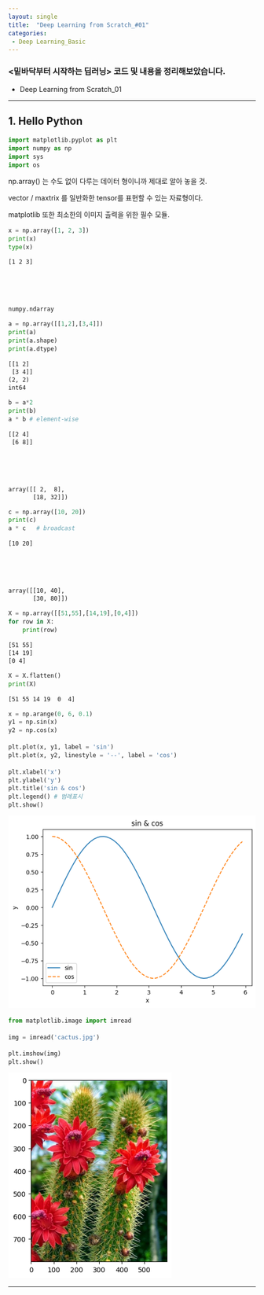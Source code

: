 ```yaml
---
layout: single
title:  "Deep Learning from Scratch_#01"
categories: 
 - Deep Learning_Basic
---
```


### &lt;밑바닥부터 시작하는 딥러닝&gt; 코드 및 내용을 정리해보았습니다.

 * Deep Learning from Scratch_01

---

## 1. Hello Python


```python
import matplotlib.pyplot as plt
import numpy as np
import sys
import os
```

np.array() 는 수도 없이 다루는 데이터 형이니까 제대로 알아 놓을 것.

vector / maxtrix 를 일반화한 tensor를 표현할 수 있는 자료형이다.

matplotlib 또한 최소한의 이미지 출력을 위한 필수 모듈.


```python
x = np.array([1, 2, 3])
print(x)
type(x)
```

    [1 2 3]





    numpy.ndarray




```python
a = np.array([[1,2],[3,4]])
print(a)
print(a.shape)
print(a.dtype)
```

    [[1 2]
     [3 4]]
    (2, 2)
    int64



```python
b = a*2
print(b)
a * b # element-wise
```

    [[2 4]
     [6 8]]





    array([[ 2,  8],
           [18, 32]])




```python
c = np.array([10, 20])
print(c)
a * c   # broadcast
```

    [10 20]





    array([[10, 40],
           [30, 80]])




```python
X = np.array([[51,55],[14,19],[0,4]])
for row in X:
    print(row)
```

    [51 55]
    [14 19]
    [0 4]



```python
X = X.flatten()
print(X)
```

    [51 55 14 19  0  4]



```python
x = np.arange(0, 6, 0.1)
y1 = np.sin(x)
y2 = np.cos(x)

plt.plot(x, y1, label = 'sin')
plt.plot(x, y2, linestyle = '--', label = 'cos')

plt.xlabel('x')
plt.ylabel('y')
plt.title('sin & cos')
plt.legend() # 범례표시
plt.show()
```

<img src="assets/images/DLScratch_01/output_9_0.png">




```python
from matplotlib.image import imread

img = imread('cactus.jpg')

plt.imshow(img)
plt.show()
```

<img src="assets/images/DLScratch_01/cactus.png">

---
